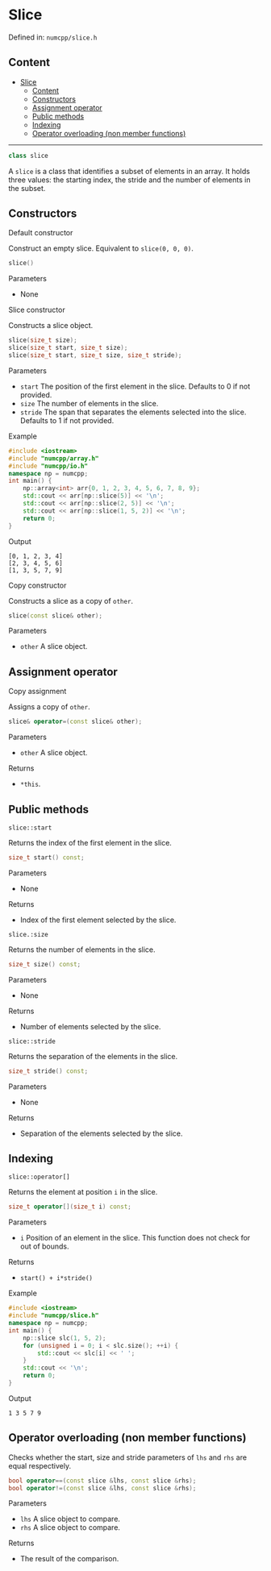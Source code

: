 # Slice

Defined in: `numcpp/slice.h`

## Content
- [Slice](#slice)
  - [Content](#content)
  - [Constructors](#constructors)
  - [Assignment operator](#assignment-operator)
  - [Public methods](#public-methods)
  - [Indexing](#indexing)
  - [Operator overloading (non member functions)](#operator-overloading-non-member-functions)

-----

```cpp
class slice
```
A `slice` is a class that identifies a subset of elements in an array. It holds
three values: the starting index, the stride and the number of elements in the
subset.

## Constructors

Default constructor

Construct an empty slice. Equivalent to `slice(0, 0, 0)`.
```cpp
slice()
```

Parameters

* None

Slice constructor

Constructs a slice object.
```cpp
slice(size_t size);
slice(size_t start, size_t size);
slice(size_t start, size_t size, size_t stride);
```

Parameters

* `start` The position of the first element in the slice. Defaults to 0 if not
provided.
* `size` The number of elements in the slice.
* `stride` The span that separates the elements selected into the slice.
Defaults to 1 if not provided.

Example

```cpp
#include <iostream>
#include "numcpp/array.h"
#include "numcpp/io.h"
namespace np = numcpp;
int main() {
    np::array<int> arr{0, 1, 2, 3, 4, 5, 6, 7, 8, 9};
    std::cout << arr[np::slice(5)] << '\n';
    std::cout << arr[np::slice(2, 5)] << '\n';
    std::cout << arr[np::slice(1, 5, 2)] << '\n';
    return 0;
}
```

Output

```
[0, 1, 2, 3, 4]
[2, 3, 4, 5, 6]
[1, 3, 5, 7, 9]
```

Copy constructor

Constructs a slice as a copy of `other`.
```cpp
slice(const slice& other);
```

Parameters
* `other` A slice object.

## Assignment operator

Copy assignment

Assigns a copy of `other`.
```cpp
slice& operator=(const slice& other);
```

Parameters

* `other` A slice object.

Returns

* `*this`.

## Public methods

`slice::start`

Returns the index of the first element in the slice.
```cpp
size_t start() const;
```

Parameters
* None

Returns

* Index of the first element selected by the slice.

`slice.:size`

Returns the number of elements in the slice.
```cpp
size_t size() const;
```

Parameters

* None

Returns

* Number of elements selected by the slice.

`slice::stride`

Returns the separation of the elements in the slice.
```cpp
size_t stride() const;
```

Parameters
* None

Returns

* Separation of the elements selected by the slice.

## Indexing

`slice::operator[]`

Returns the element at position `i` in the slice.
```cpp
size_t operator[](size_t i) const;
```

Parameters

* `i` Position of an element in the slice. This function does not check for out
of bounds.

Returns

* `start() + i*stride()`

Example

```cpp
#include <iostream>
#include "numcpp/slice.h"
namespace np = numcpp;
int main() {
    np::slice slc(1, 5, 2);
    for (unsigned i = 0; i < slc.size(); ++i) {
        std::cout << slc[i] << ' ';
    }
    std::cout << '\n';
    return 0;
}
```

Output

```
1 3 5 7 9
```

## Operator overloading (non member functions)

Checks whether the start, size and stride parameters of `lhs` and `rhs` are
equal respectively.
```cpp
bool operator==(const slice &lhs, const slice &rhs);
bool operator!=(const slice &lhs, const slice &rhs);
```

Parameters

* `lhs` A slice object to compare.
* `rhs` A slice object to compare.

Returns

* The result of the comparison.